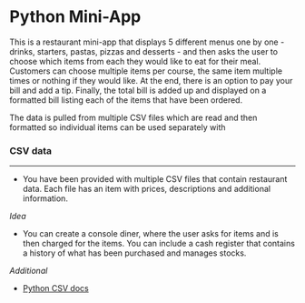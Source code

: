 # Python Mini-App

This is a restaurant mini-app that displays 5 different menus one by one - drinks, starters, pastas, pizzas and desserts - and then asks the user to choose which items from each they would like to eat for their meal. Customers can choose multiple items per course, the same item multiple times or nothing if they would like. At the end, there is an option to pay your bill and add a tip. Finally, the total bill is added up and displayed on a formatted bill listing each of the items that have been ordered.

The data is pulled from multiple CSV files which are read and then formatted so individual items can be used separately with 


### CSV data

---

-   You have been provided with multiple CSV files that contain restaurant data. Each file has an item with prices, descriptions and additional information.

_Idea_

-   You can create a console diner, where the user asks for items and is then charged for the items. You can include a cash register that contains a history of what has been purchased and manages stocks.

_Additional_

-   [Python CSV docs](https://docs.python.org/3/library/csv.html?highlight=csv#module-csv)
